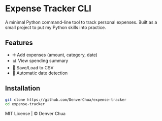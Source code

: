 # Expense Tracker CLI

A minimal Python command-line tool to track personal expenses.
Built as a small project to put my Python skills into practice.
## Features
- ➕ Add expenses (amount, category, date)
- 📊 View spending summary
- 📂 Save/Load to CSV
- 📅 Automatic date detection

## Installation
```bash
git clone https://github.com/DenverChua/expense-tracker
cd expense-tracker
```
MIT License | © Denver Chua
